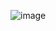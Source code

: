 ![image](https://github.com/zakaria0101echifaouy/Linux-Shell-HackerRank/assets/108145379/a541031e-181a-4db5-a45e-8b142739ac87)
